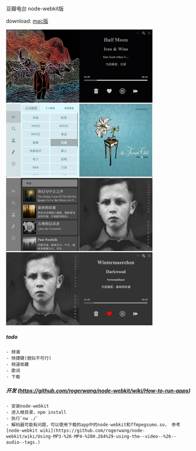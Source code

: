 豆瓣电台 node-webkit版

download: [mac版](http://pan.baidu.com/s/1mgwqUJe)

<img src="assets/images/dbfm1.png" width="400" height=200 />

<img src="assets/images/dbfm3.png" width="400"  height=200  />

<img src="assets/images/dbfm5.png" width="400"  height=200  />

<img src="assets/images/dbfm6.png" width="400"  height=200  />

##### todo
    - 频谱
    - 快捷键(貌似不可行)
    - 频道收藏
    - 歌词
    - 下载
    

##### 开发 (https://github.com/rogerwang/node-webkit/wiki/How-to-run-apps)
    - 安装node-webkit
    - 进入根目录，npm install
    - 执行`nw ./`
    - 解码器可能有问题，可以使用下载的app中的node-webkit和ffmpegsumo.so， 参考[node-webkit wiki](https://github.com/rogerwang/node-webkit/wiki/Using-MP3-%26-MP4-%28H.264%29-using-the--video--%26--audio--tags.)